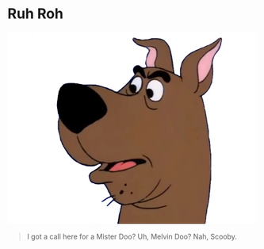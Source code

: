 # Ruh Roh
![Scooby is displeased](/assets/scoobydisapprove.png)

> I got a call here for a Mister Doo?
Uh, Melvin Doo?
> Nah, Scooby.
